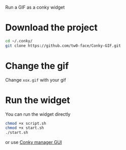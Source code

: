 Run a GIF as a conky widget

# Download the project

```sh
cd ~/.conky/
git clone https://github.com/tw0-face/Conky-GIF.git
```

# Change the gif

Change `xox.gif` with your gif

# Run the widget

You can run the widget directly

```sh
chmod +x script.sh
chmod +x start.sh
./start.sh
```

or use [Conky manager GUI](https://github.com/zcot/conky-manager2)

